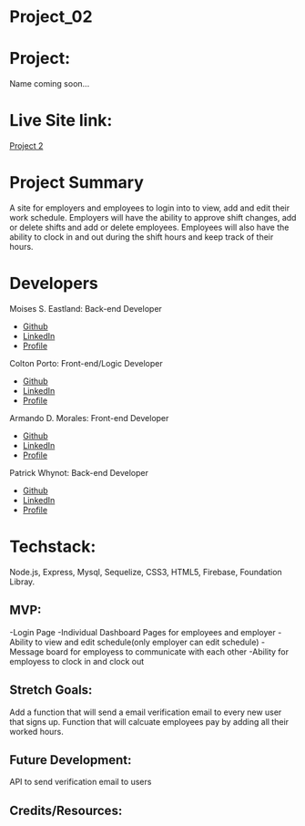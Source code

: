 # Project_02

# Project:  
Name coming soon...

# Live Site link: 
[Project 2](https://serene-castle-45607.herokuapp.com/)

# Project Summary
A site for employers and employees to login into to view, add and edit their work schedule. Employers will have the ability to approve shift changes, add or delete shifts and add or delete employees. Employees will also have the ability to clock in and out during the shift hours and keep track of their hours.

# Developers
Moises S. Eastland: Back-end Developer
- [Github](https://github.com/MoisesEastalnd)
- [LinkedIn]()
- [Profile]()

Colton Porto: Front-end/Logic Developer  
- [Github](https://github.com/csporto23)
- [LinkedIn]()
- [Profile]()

Armando D. Morales: Front-end Developer 
- [Github](https://github.com/amorales944)
- [LinkedIn]()
- [Profile]()

Patrick Whynot: Back-end Developer 
- [Github](https://github.com/pwhynot)
- [LinkedIn]()
- [Profile]()


# Techstack:
Node.js, Express, Mysql, Sequelize, CSS3, HTML5,
Firebase, Foundation Libray.

## MVP:
-Login Page
-Individual Dashboard Pages for employees and employer
-Ability to view and edit schedule(only employer can edit schedule)
-Message board for employess to communicate with each other
-Ability for employess to clock in and clock out

## Stretch Goals:
Add a function that will send a email verification email to every  new user that signs up.
Function that will calcuate employees pay by adding all their worked hours. 

## Future Development:
API to send verification email to users

## Credits/Resources:
